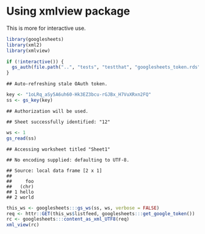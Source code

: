 # Using xmlview package

This is more for interactive use.


```r
library(googlesheets)
library(xml2)
library(xmlview)

if (!interactive()) {
  gs_auth(file.path("..", "tests", "testthat", "googlesheets_token.rds"))
}
```

```
## Auto-refreshing stale OAuth token.
```

```r
key <- "1oLRq_aSy5A6uh60-Hk3EZ3bcu-rGJBx_H7VuXRxn2FQ"
ss <- gs_key(key)
```

```
## Authorization will be used.
```

```
## Sheet successfully identified: "12"
```

```r
ws <- 1
gs_read(ss)
```

```
## Accessing worksheet titled "Sheet1"
```

```
## No encoding supplied: defaulting to UTF-8.
```

```
## Source: local data frame [2 x 1]
## 
##     foo
##   (chr)
## 1 hello
## 2 world
```

```r
this_ws <- googlesheets:::gs_ws(ss, ws, verbose = FALSE)
req <- httr::GET(this_ws$listfeed, googlesheets:::get_google_token())
rc <- googlesheets:::content_as_xml_UTF8(req)
xml_view(rc)
```

<!--html_preserve--><div id="htmlwidget-9935" style="width:100%;height:480px;" class="xmlview html-widget"></div>
<script type="application/json" data-for="htmlwidget-9935">{"x":{"xmlDoc":"<?xml version=\"1.0\" encoding=\"UTF-8\"?>\n<feed xmlns=\"http://www.w3.org/2005/Atom\" xmlns:openSearch=\"http://a9.com/-/spec/opensearchrss/1.0/\" xmlns:gsx=\"http://schemas.google.com/spreadsheets/2006/extended\"><id>https://spreadsheets.google.com/feeds/list/1oLRq_aSy5A6uh60-Hk3EZ3bcu-rGJBx_H7VuXRxn2FQ/od6/private/full\u003c/id><updated>2016-02-20T04:25:10.497Z\u003c/updated><category scheme=\"http://schemas.google.com/spreadsheets/2006\" term=\"http://schemas.google.com/spreadsheets/2006#list\"/><title type=\"text\">Sheet1\u003c/title><link rel=\"alternate\" type=\"application/atom+xml\" href=\"https://docs.google.com/spreadsheets/d/1oLRq_aSy5A6uh60-Hk3EZ3bcu-rGJBx_H7VuXRxn2FQ/edit\"/><link rel=\"http://schemas.google.com/g/2005#feed\" type=\"application/atom+xml\" href=\"https://spreadsheets.google.com/feeds/list/1oLRq_aSy5A6uh60-Hk3EZ3bcu-rGJBx_H7VuXRxn2FQ/od6/private/full\"/><link rel=\"http://schemas.google.com/g/2005#post\" type=\"application/atom+xml\" href=\"https://spreadsheets.google.com/feeds/list/1oLRq_aSy5A6uh60-Hk3EZ3bcu-rGJBx_H7VuXRxn2FQ/od6/private/full\"/><link rel=\"self\" type=\"application/atom+xml\" href=\"https://spreadsheets.google.com/feeds/list/1oLRq_aSy5A6uh60-Hk3EZ3bcu-rGJBx_H7VuXRxn2FQ/od6/private/full\"/><author><name>gspreadr\u003c/name><email>gspreadr@gmail.com\u003c/email>\u003c/author><openSearch:totalResults>2\u003c/openSearch:totalResults><openSearch:startIndex>1\u003c/openSearch:startIndex><entry><id>https://spreadsheets.google.com/feeds/list/1oLRq_aSy5A6uh60-Hk3EZ3bcu-rGJBx_H7VuXRxn2FQ/od6/private/full/cokwr\u003c/id><updated>2016-02-20T04:25:10.497Z\u003c/updated><category scheme=\"http://schemas.google.com/spreadsheets/2006\" term=\"http://schemas.google.com/spreadsheets/2006#list\"/><title type=\"text\">hello\u003c/title><content type=\"text\"/><link rel=\"self\" type=\"application/atom+xml\" href=\"https://spreadsheets.google.com/feeds/list/1oLRq_aSy5A6uh60-Hk3EZ3bcu-rGJBx_H7VuXRxn2FQ/od6/private/full/cokwr\"/><link rel=\"edit\" type=\"application/atom+xml\" href=\"https://spreadsheets.google.com/feeds/list/1oLRq_aSy5A6uh60-Hk3EZ3bcu-rGJBx_H7VuXRxn2FQ/od6/private/full/cokwr/p0pjca\"/><gsx:foo>hello\u003c/gsx:foo>\u003c/entry><entry><id>https://spreadsheets.google.com/feeds/list/1oLRq_aSy5A6uh60-Hk3EZ3bcu-rGJBx_H7VuXRxn2FQ/od6/private/full/cpzh4\u003c/id><updated>2016-02-20T04:25:10.497Z\u003c/updated><category scheme=\"http://schemas.google.com/spreadsheets/2006\" term=\"http://schemas.google.com/spreadsheets/2006#list\"/><title type=\"text\">world\u003c/title><content type=\"text\"/><link rel=\"self\" type=\"application/atom+xml\" href=\"https://spreadsheets.google.com/feeds/list/1oLRq_aSy5A6uh60-Hk3EZ3bcu-rGJBx_H7VuXRxn2FQ/od6/private/full/cpzh4\"/><link rel=\"edit\" type=\"application/atom+xml\" href=\"https://spreadsheets.google.com/feeds/list/1oLRq_aSy5A6uh60-Hk3EZ3bcu-rGJBx_H7VuXRxn2FQ/od6/private/full/cpzh4/12fo22a\"/><gsx:foo>world\u003c/gsx:foo>\u003c/entry>\u003c/feed>\n","styleSheet":"default","addFilter":false,"applyXPath":null,"scroll":false,"xmlDocName":"rc"},"evals":[],"jsHooks":[]}</script><!--/html_preserve-->

